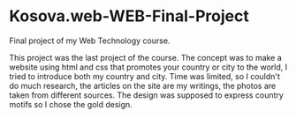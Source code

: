 # Kosova.web-WEB-Final-Project
Final project of my Web Technology course.

This project was the last project of the course. The concept was to make a website using html and css that promotes your country or city to the world, I tried to introduce both my country and city. Time was limited, so I couldn't do much research, the articles on the site are my writings, the photos are taken from different sources. The design was supposed to express country motifs so I chose the gold design.
